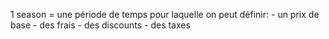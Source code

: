 1 season = une période de temps pour laquelle on peut définir:
    - un prix de base
    - des frais
    - des discounts
    - des taxes


